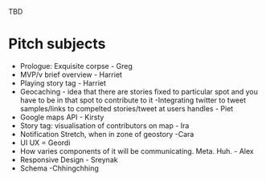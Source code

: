 TBD

Pitch subjects
==============

* Prologue: Exquisite corpse - Greg
* MVP/v brief overview - Harriet
* Playing story tag - Harriet
* Geocaching - idea that there are stories fixed to particular spot and you have to be in that spot to contribute to it -Integrating twitter to tweet samples/links to compelted stories/tweet at users handles - Piet
* Google maps API - Kirsty
* Story tag: visualisation of contributors on map - Ira
* Notification Stretch, when in zone of geostory -Cara
* UI UX = Geordi
* How varies components of it will be communicating. Meta. Huh. - Alex
* Responsive Design - Sreynak
* Schema -Chhingchhing
